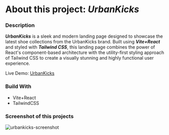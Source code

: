 # About this project: _UrbanKicks_

### Description
_**UrbanKicks**_ is a sleek and modern landing page designed to showcase the latest shoe collections from the UrbanKicks brand. Built using _**Vite+React**_ and styled with _**Tailwind CSS**_, this landing page combines the power of React's component-based architecture with the utility-first styling approach of Tailwind CSS to create a visually stunning and highly functional user experience.

Live Demo: [UrbanKicks](https://urbankicks.vercel.app)

### Build With
- Vite+React
- TailwindCSS

### Screenshot of this projects
![urbankicks-screenshot](https://github.com/manotendulkar/urbankicks/assets/99658669/0b0d70af-6d16-41e1-a19e-6a40202acd18)
